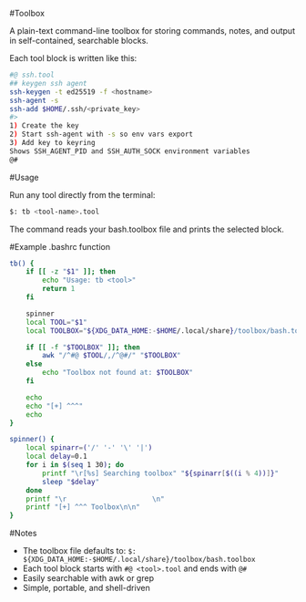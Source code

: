 #Toolbox

A plain-text command-line toolbox for storing commands, notes, and output in self-contained, searchable blocks.

Each tool block is written like this:
```bash
#@ ssh.tool
## keygen ssh agent
ssh-keygen -t ed25519 -f <hostname>
ssh-agent -s
ssh-add $HOME/.ssh/<private_key>
#>
1) Create the key
2) Start ssh-agent with -s so env vars export
3) Add key to keyring
Shows SSH_AGENT_PID and SSH_AUTH_SOCK environment variables
@#
```
#Usage

Run any tool directly from the terminal:
```bash
$: tb <tool-name>.tool
```
The command reads your bash.toolbox file and prints the selected block.

#Example .bashrc function
```bash
tb() {
    if [[ -z "$1" ]]; then
        echo "Usage: tb <tool>"
        return 1
    fi

    spinner
    local TOOL="$1"
    local TOOLBOX="${XDG_DATA_HOME:-$HOME/.local/share}/toolbox/bash.toolbox"

    if [[ -f "$TOOLBOX" ]]; then
        awk "/^#@ $TOOL/,/^@#/" "$TOOLBOX"
    else
        echo "Toolbox not found at: $TOOLBOX"
    fi

    echo
    echo "[+] ^^^"
    echo
}

spinner() {
    local spinarr=('/' '-' '\' '|')
    local delay=0.1
    for i in $(seq 1 30); do
        printf "\r[%s] Searching toolbox" "${spinarr[$((i % 4))]}"
        sleep "$delay"
    done
    printf "\r                     \n"
    printf "[+] ^^^ Toolbox\n\n"
}
```

#Notes
- The toolbox file defaults to:
 `$: ${XDG_DATA_HOME:-$HOME/.local/share}/toolbox/bash.toolbox`
- Each tool block starts with `#@ <tool>.tool` and ends with `@#`
- Easily searchable with awk or grep
- Simple, portable, and shell-driven
